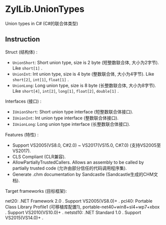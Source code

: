 # ZylLib.UnionTypes
Union types in C# (C#的联合体类型)

## Instruction

Struct (结构体) :

* `UnionShort`: Short union type, size is 2 byte (短整数联合体, 大小为2字节). Like `short[1]` .
* `UnionInt`: Int union type, size is 4 byte (整数联合体, 大小为4字节). Like `short[2]`, `int[1]`, `float[1]` .
* `UnionLong`: Long union type, size is 8 byte (长整数联合体, 大小为8字节). Like `short[4]`, `int[2]`, `long[1]`, `float[2]`, `double[1]` .

Interfaces (接口) :

* `IUnionShort`: Short union type interface (短整数联合体接口).
* `IUnionInt`: Int union type interface (整数联合体接口).
* `IUnionLong`: Long union type interface (长整数联合体接口).

Features (特性) :

* Support VS2005(VS8.0, C#2.0) ~ VS2017(VS15.0, C#7.0) (支持VS2005至VS2017).
* CLS Compliant (CLR兼容).
* AllowPartiallyTrustedCallers. Allows an assembly to be called by partially trusted code (允许由部分信任的代码调用程序集).
* Generate .chm documentation by Sandcastle (Sandcastle生成的CHM文档).

Target frameworks (目标框架):

net20: .NET Framework 2.0 . Support VS2005(VS8.0)+ .
pcl40: Portable Class Library Profile1 (可移植库配置1), portable-net40+win8+sl4+wp7+xbox . Support VS2010(VS10.0)+ .
netstd10: .NET Standard 1.0 . Support VS2015(VS14.0)+ .
